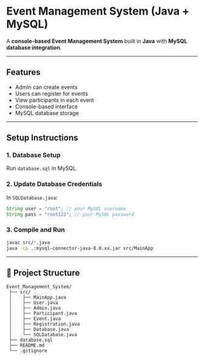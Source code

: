 #  Event Management System (Java + MySQL)

A **console-based Event Management System** built in **Java** with **MySQL database integration**.

---

##  Features
- Admin can create events
- Users can register for events
- View participants in each event
- Console-based interface
- MySQL database storage

---

## Setup Instructions

### 1. Database Setup
Run `database.sql` in MySQL.

### 2. Update Database Credentials
In `SQLDatabase.java`:
```java
String user = "root"; // your MySQL username
String pass = "root123"; // your MySQL password
```

### 3. Compile and Run
```bash
javac src/*.java
java -cp .:mysql-connector-java-8.0.xx.jar src/MainApp
```

---

## 📂 Project Structure
```
Event_Management_System/
 ├── src/
 │    ├── MainApp.java
 │    ├── User.java
 │    ├── Admin.java
 │    ├── Participant.java
 │    ├── Event.java
 │    ├── Registration.java
 │    ├── Database.java
 │    └── SQLDatabase.java
 ├── database.sql
 ├── README.md
 └── .gitignore
```
